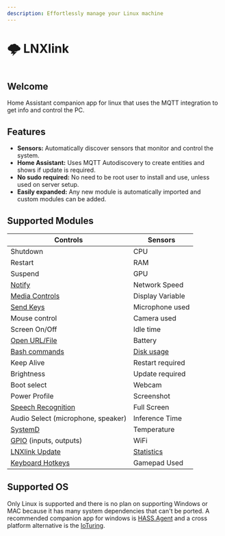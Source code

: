 ```yaml
---
description: Effortlessly manage your Linux machine
---
```


# 🌩️ LNXlink

<figure><img src=".gitbook/assets/logo.png" alt=""><figcaption></figcaption></figure>

## Welcome

Home Assistant companion app for linux that uses the MQTT integration to get info and control the PC.

## Features

* **Sensors:** Automatically discover sensors that monitor and control the system.
* **Home Assistant:** Uses MQTT Autodiscovery to create entities and shows if update is required.
* **No sudo required:** No need to be root user to install and use, unless used on server setup.
* **Easily expanded:** Any new module is automatically imported and custom modules can be added.

## Supported Modules

| Controls                                          | Sensors                              |
| ------------------------------------------------- | ------------------------------------ |
| Shutdown                                          | CPU                                  |
| Restart                                           | RAM                                  |
| Suspend                                           | GPU                                  |
| [Notify](examples.md#notification)                | Network Speed                        |
| [Media Controls](media-player.md)                 | Display Variable                     |
| [Send Keys](examples.md#keys-send)                | Microphone used                      |
| Mouse control                                     | Camera used                          |
| Screen On/Off                                     | Idle time                            |
| [Open URL/File](examples.md#open-a-url-or-file)   | Battery                              |
| [Bash commands](settings.md#bash)                 | [Disk usage](settings.md#disk-usage) |
| Keep Alive                                        | Restart required                     |
| Brightness                                        | Update required                      |
| Boot select                                       | Webcam                               |
| Power Profile                                     | Screenshot                           |
| [Speech Recognition](examples.md#voice-assistant) | Full Screen                          |
| Audio Select (microphone, speaker)                | Inference Time                       |
| [SystemD](settings.md#systemd)                    | Temperature                          |
| [GPIO](settings.md#gpio) (inputs, outputs)        | WiFi                                 |
| [LNXlink Update](examples.md#install-update)      | [Statistics](examples.md#statistics) |
| [Keyboard Hotkeys](settings.md#keyboard-hotkeys)  | Gamepad Used                         |

## Supported OS

Only Linux is supported and there is no plan on supporting Windows or MAC because it has many system dependencies that can't be ported. A recommended companion app for windows is [HASS.Agent](https://lab02-research.org/hassagent/) and a cross platform alternative is the [IoTuring](https://github.com/richibrics/IoTuring).

